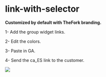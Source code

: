 # link-with-selector

<b>Customized by default with TheFork branding.</b>

1- Add the group widget links.

2- Edit the colors.

3- Paste in GA.

4- Send the ca_ES link to the customer.


<img src="https://i.imgur.com/x1J6KPR.png">
